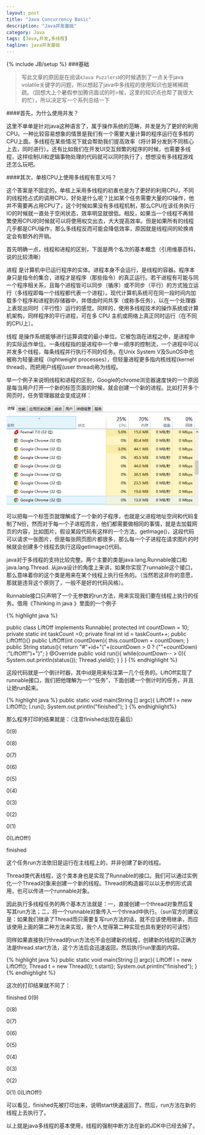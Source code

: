 ```yaml
---
layout: post
title: "Java Concurrency Basic"
description: "Java并发基础"
category: Java
tags: [Java,并发,多线程]
tagline: java并发基础
---
```

{% include JB/setup %}
###基础
>写此文章的原因是在阅读`《Java Puzzlers》`的时候遇到了一点关于java volatile关键字的问题，所以想起了java中多线程的使用知识也是稀稀疏疏。（回想大上个暑假参加腾讯面试的时>候，这里的知识点也帮了我很大的忙），所以决定写一个系列总结一下

####首先，为什么使用并发？

这里不单单是针对java这种语言了，属于操作系统的范畴，并发是为了更好的利用CPU。一种比较容易想象的情景是我们有一个需要大量计算的程序运行在多核的CPU上面。多线程在某些情况下就会帮助我们提高效率（将计算分发到不同核心上去，同时进行）。还有比如我们在开发UI交互频繁的程序的时候，也需要多线程，这样绘制UI和逻辑事物处理的代码就可以同时执行了，想想没有多线程游戏还怎么玩吧。

####其次，单核CPU上使用多线程有意义吗？

这个答案是不固定的。单核上采用多线程的初衷也是为了更好的利用CPU，不同的线程抢占式的调用CPU，好处是什么呢？比如某个任务需要大量的IO操作，他并不需要再占用CPU了，这个时候如果没有多线程机制，那么CPU在该任务执行IO的时候就一直处于空闲状态，效率明显就很低。相反，如果当一个线程不再频繁使用CPU的时候就可以将使用权交出去，大大提高效率。但是如果所有的线程几乎都是CPU操作，那么多线程反而可能会降低效率，原因就是线程间的轮换肯定会有额外的开销。

首先明确一点，线程和进程的区别，下面是两个名次的基本概念（引用维基百科，说的比较清晰）

进程 是计算机中已运行程序的实体。进程本身不会运行，是线程的容器。程序本身只是指令的集合，进程才是程序（那些指令）的真正运行。若干进程有可能与同一个程序相关系，且每个进程皆可以同步（循序）或不同步（平行）的方式独立运行（多线程即每一个线程都代表一个进程）。现代计算机系统可在同一段时间内加载多个程序和进程到存储器中，并借由时间共享（或称多任务），以在一个处理器上表现出同时（平行性）运行的感觉。同样的，使用多线程技术的操作系统或计算机架构，同样程序的平行进程，可在多 CPU 主机或网络上真正同时运行（在不同的CPU上）。

线程 是操作系统能够进行运算调度的最小单位。它被包涵在进程之中，是进程中的实际运作单位。一条线程指的是进程中一个单一顺序的控制流，一个进程中可以并发多个线程，每条线程并行执行不同的任务。在Unix System V及SunOS中也被称为轻量进程（lightweight processes），但轻量进程更多指内核线程(kernel thread)，而把用户线程(user thread)称为线程。

举一个例子来说明线程和进程的区别，Google的chrome浏览器速度快的一个原因是每当用户打开一个新的标签页面的时候，就会创建一个新的进程。比如打开多个网页时，任务管理器就会变成这样：

![](/assets/images/pages/java-concurrency-1.png)

可以把每一个标签页就理解成了一个新的子程序，也就是父进程地址空间和代码复制了N份，然而对于每一个子进程而言，他们都需要做相同的事情，就是去加载网页的内容，比如图片，假设某段代码有这样的一个方法，getImage()，这段代码可以请求一张图片，但是每张网页图片都很多，那么每一个子进程在请求图片的时候就会创建多个线程去执行这段getImage()代码。

java对于多线程的支持比较完整。两个主要的类是java.lang.Runnable接口和java.lang.Thread. 从java设计的角度上来讲，如果你实现了runnable这个接口，那么意味着你的这个类是用来在某个线程上执行任务的。（当然若这非你的意愿，那就是违背这个原则了，一般不是好的代码风格）。

Runnable接口只声明了一个无参数的run方法，用来实现我们要在线程上执行的任务。借用《Thinking in java 》里面的一个例子

{% highlight java %}

public class LiftOff implements Runnable{
    protected int countDown = 10;
    private static int taskCount =0;
    private final int id = taskCount++;
    public LiftOff(){}
    public LiftOff(int countDown){
        this.countDown = countDown;
    }
    public String status(){
        return "#"+id+"("+(countDown > 0 ? (""+countDown) :"LiftOff!")+")";
    }
    @Override
    public void run(){
        while(countDown-- > 0){
            System.out.println(status());
            Thread.yield();
        }
    }
}
{% endhighlight %}

这段代码就是一个倒计时器，其中id是用来标注第一几个任务的。LiftOff实现了runnable接口，我们把他理解为一个“任务”，下面创建一个倒计时的任务，并且让她run起来。

{% highlight java %}
 public static void main(String [] argc){
        LiftOff l = new LiftOff();
        l.run();
        System.out.println("finished");
    }
{% endhighlight%}

那么程序打印的结果就是：（注意finished出现在最后）

0(9)

0(8)

0(7)

0(6)

0(5)

0(4)

0(3)

0(2)

0(1)

0(LiftOff!)

finished

这个任务run方法依旧是运行在主线程上的，并非创建了新的线程。

Thread类代表线程，这个类本身也是实现了Runnable的接口。我们可以通过实例化一个Thread对象来创建一个新的线程。Thread的构造器可以以无参的形式调用，也可以传进一个runnable对象。

因此执行多线程任务的两个基本方法就是：一，直接创建一个thread对象然后复写其run方法；二，将一个runnable对象传入一个thread中执行。（sun官方的建议是：如果我们继承了Thread而只需要复写run方法的话，就不应该使用继承，而应该使用上面的第二种方法来实现，我个人觉得第二种实现也具有更好的可读性）

同样如果直接执行thread的run方法也不会创建新的线程，创建新的线程的正确方法是thread.start方法，这个方法后会迅速返回，然后执行run里面的内容。

{% highlight java %}
public static void main(String [] argc){
        LiftOff l = new LiftOff();
        Thread t = new Thread(l);
        t.start();
        System.out.println("finished");
    }
{% endhighlight %}

这次的打印结果就不同了：

finished
0(9)

0(8)

0(7)

0(6)

0(5)

0(4)

0(3)

0(2)

0(1)
0(LiftOff!)

可以看见，finished先被打印出来，说明start快速返回了。然后，run方法在新的线程上去执行了。

以上就是java多线程的基本使用，线程的强制中断方法在新的JDK中已经去掉了。

